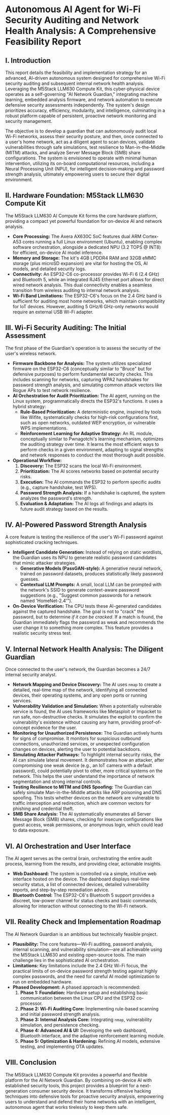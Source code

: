 # Autonomous AI Agent for Wi-Fi Security Auditing and Network Health Analysis: A Comprehensive Feasibility Report

## I. Introduction
This report details the feasibility and implementation strategy for an advanced, AI-driven autonomous system designed for comprehensive Wi-Fi security auditing and subsequent internal network health analysis. Leveraging the M5Stack LLM630 Compute Kit, this cyber-physical device operates as a self-governing "AI Network Guardian," integrating machine learning, embedded analysis firmware, and network automation to execute defensive security assessments independently. The system's design prioritizes accuracy, efficiency, modularity, and intelligence, culminating in a robust platform capable of persistent, proactive network monitoring and security management.

The objective is to develop a guardian that can autonomously audit local Wi-Fi networks, assess their security posture, and then, once connected to a user's home network, act as a diligent agent to scan devices, validate vulnerabilities through safe simulations, test resilience to Man-in-the-Middle (MITM) attacks, and analyze Server Message Block (SMB) share configurations. The system is envisioned to operate with minimal human intervention, utilizing its on-board computational resources, including a Neural Processing Unit (NPU), for intelligent decision-making and password strength analysis, ultimately empowering users to secure their digital environment.

## II. Hardware Foundation: M5Stack LLM630 Compute Kit
The M5Stack LLM630 AI Compute Kit forms the core hardware platform, providing a compact yet powerful foundation for on-device AI and network analysis.

*   **Core Processing:** The Axera AX630C SoC features dual ARM Cortex-A53 cores running a full Linux environment (Ubuntu), enabling complex software orchestration, alongside a dedicated NPU (3.2 TOPS @ INT8) for efficient, on-device AI model inference.
*   **Memory and Storage:** The kit's 4GB LPDDR4 RAM and 32GB eMMC storage (plus microSD expansion) are vital for hosting the OS, AI models, and detailed security logs.
*   **Connectivity:** An ESP32-C6 co-processor provides Wi-Fi 6 (2.4 GHz) and Bluetooth 5, while an integrated RJ45 Ethernet port allows for direct wired network analysis. This dual connectivity enables a seamless transition from wireless auditing to internal network analysis.
*   **Wi-Fi Band Limitations:** The ESP32-C6's focus on the 2.4 GHz band is sufficient for auditing most home networks, which maintain compatibility for IoT devices. However, auditing 5 GHz/6 GHz-only networks would require an external USB Wi-Fi adapter.

## III. Wi-Fi Security Auditing: The Initial Assessment
The first phase of the Guardian's operation is to assess the security of the user's wireless network.

*   **Firmware Backbone for Analysis:** The system utilizes specialized firmware on the ESP32-C6 (conceptually similar to "Bruce" but for defensive purposes) to perform fundamental security checks. This includes scanning for networks, capturing WPA2 handshakes for password strength analysis, and simulating common attack vectors like Rogue APs to test network resilience.
*   **AI Orchestration for Audit Prioritization:** The AI agent, running on the Linux system, programmatically directs the ESP32's functions. It uses a hybrid strategy:
    *   **Rule-Based Prioritization:** A deterministic engine, inspired by tools like Wifite, systematically checks for high-risk configurations first, such as open networks, outdated WEP encryption, or vulnerable WPS implementations.
    *   **Reinforcement Learning for Adaptive Strategy:** An RL module, conceptually similar to Pwnagotchi's learning mechanism, optimizes the auditing strategy over time. It learns the most efficient ways to perform checks in a given environment, adapting to signal strengths and network responses to conduct the most thorough audit possible.
*   **Operational Workflow:**
    1.  **Discovery:** The ESP32 scans the local Wi-Fi environment.
    2.  **Prioritization:** The AI scores networks based on potential security risks.
    3.  **Execution:** The AI commands the ESP32 to perform specific audits (e.g., capture handshake, test WPS).
    4.  **Password Strength Analysis:** If a handshake is captured, the system analyzes the password's strength.
    5.  **Evaluation & Adaptation:** The AI logs all findings and adapts its future audit strategy based on the results.

## IV. AI-Powered Password Strength Analysis
A core feature is testing the resilience of the user's Wi-Fi password against sophisticated cracking techniques.

*   **Intelligent Candidate Generation:** Instead of relying on static wordlists, the Guardian uses its NPU to generate realistic password candidates that mimic attacker strategies.
    *   **Generative Models (PassGAN-style):** A generative neural network, trained on password datasets, produces statistically likely password guesses.
    *   **Contextual LLM Prompts:** A small, local LLM can be prompted with the network's SSID to generate context-aware password suggestions (e.g., "Suggest common passwords for a network named 'HomeNet-2.4'").
*   **On-Device Verification:** The CPU tests these AI-generated candidates against the captured handshake. The goal is not to "crack" the password, but to determine *if it can be cracked*. If a match is found, the Guardian immediately flags the password as weak and recommends the user change it to something more complex. This feature provides a realistic security stress test.

## V. Internal Network Health Analysis: The Diligent Guardian
Once connected to the user's network, the Guardian becomes a 24/7 internal security analyst.

*   **Network Mapping and Device Discovery:** The AI uses `nmap` to create a detailed, real-time map of the network, identifying all connected devices, their operating systems, and any open ports or running services.
*   **Vulnerability Validation and Simulation:** When a potentially vulnerable service is found, the AI uses frameworks like Metasploit or Impacket to run safe, non-destructive checks. It simulates the exploit to confirm the vulnerability's existence without causing any harm, providing proof-of-concept evidence for the user.
*   **Monitoring for Unauthorized Persistence:** The Guardian actively hunts for signs of compromise. It monitors for suspicious outbound connections, unauthorized services, or unexpected configuration changes on devices, alerting the user to potential backdoors.
*   **Simulating Attacker Pathways:** To highlight internal security risks, the AI can simulate lateral movement. It demonstrates how an attacker, after compromising one weak device (e.g., an IoT camera with a default password), could potentially pivot to other, more critical systems on the network. This helps the user understand the importance of network segmentation and strong internal controls.
*   **Testing Resilience to MITM and DNS Spoofing:** The Guardian can safely simulate Man-in-the-Middle attacks like ARP poisoning and DNS spoofing. This tests whether devices on the network are vulnerable to traffic interception and redirection, which are common vectors for phishing and credential theft.
*   **SMB Share Analysis:** The AI systematically enumerates all Server Message Block (SMB) shares, checking for insecure configurations like guest access, weak permissions, or anonymous login, which could lead to data exposure.

## VI. AI Orchestration and User Interface
The AI agent serves as the central brain, orchestrating the entire audit process, learning from the results, and providing clear, actionable insights.

*   **Web Dashboard:** The system is controlled via a simple, intuitive web interface hosted on the device. The dashboard displays real-time security status, a list of connected devices, detailed vulnerability reports, and step-by-step remediation advice.
*   **Bluetooth Control:** The ESP32-C6's Bluetooth 5 support provides a discreet, low-power channel for status checks and basic commands, allowing for interaction without connecting to the Wi-Fi network.

## VII. Reality Check and Implementation Roadmap
The AI Network Guardian is an ambitious but technically feasible project.

*   **Plausibility:** The core features—Wi-Fi auditing, password analysis, internal scanning, and vulnerability simulation—are all achievable using the M5Stack LLM630 and existing open-source tools. The main challenge lies in the sophisticated AI orchestration.
*   **Limitations:** Key limitations include the 2.4 GHz Wi-Fi focus, the practical limits of on-device password strength testing against highly complex passwords, and the need for careful AI model optimization to run on embedded hardware.
*   **Phased Development:** A phased approach is recommended:
    1.  **Phase 1: Foundation:** Hardware setup and establishing basic communication between the Linux CPU and the ESP32 co-processor.
    2.  **Phase 2: Wi-Fi Auditing Core:** Implementing rule-based scanning and initial password strength analysis.
    3.  **Phase 3: Internal Analysis Core:** Integrating `nmap`, vulnerability simulation, and persistence checking.
    4.  **Phase 4: Advanced AI & UI:** Developing the web dashboard, Bluetooth interface, and the adaptive reinforcement learning module.
    5.  **Phase 5: Optimization & Hardening:** Refining AI models, extensive testing, and implementing OTA updates.

## VIII. Conclusion
The M5Stack LLM630 Compute Kit provides a powerful and flexible platform for the AI Network Guardian. By combining on-device AI with established security tools, this project provides a blueprint for a next-generation consumer security device. It transforms offensive hacking techniques into defensive tools for proactive security analysis, empowering users to understand and defend their home networks with an intelligent, autonomous agent that works tirelessly to keep them safe.
